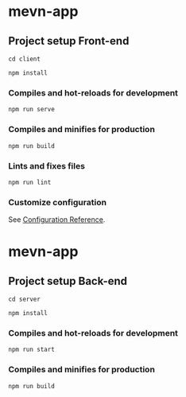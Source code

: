 # mevn-app

## Project setup Front-end

```
cd client

```

```
npm install
```

### Compiles and hot-reloads for development
```
npm run serve
```

### Compiles and minifies for production
```
npm run build
```

### Lints and fixes files
```
npm run lint
```

### Customize configuration
See [Configuration Reference](https://cli.vuejs.org/config/).

# mevn-app

## Project setup Back-end

```
cd server

```

```
npm install
```

### Compiles and hot-reloads for development
```
npm run start
```

### Compiles and minifies for production
```
npm run build
```